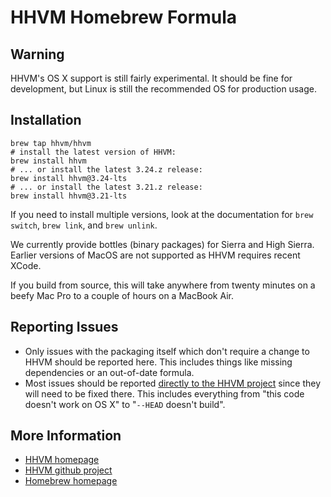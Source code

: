 # HHVM Homebrew Formula

## Warning

HHVM's OS X support is still fairly experimental. It should be fine for
development, but Linux is still the recommended OS for production usage.

## Installation

```
brew tap hhvm/hhvm
# install the latest version of HHVM:
brew install hhvm
# ... or install the latest 3.24.z release:
brew install hhvm@3.24-lts
# ... or install the latest 3.21.z release:
brew install hhvm@3.21-lts
```

If you need to install multiple versions, look at the documentation for
`brew switch`, `brew link`, and `brew unlink`.

We currently provide bottles (binary packages) for Sierra and High Sierra. Earlier
versions of MacOS are not supported as HHVM requires recent XCode.

If you build from source, this will take anywhere from twenty minutes on a
beefy Mac Pro to a couple of hours on a MacBook Air.

## Reporting Issues

- Only issues with the packaging itself which don't require a change to HHVM
should be reported here. This includes things like missing dependencies or an
out-of-date formula.
- Most issues should be reported
[directly to the HHVM project](https://github.com/facebook/hhvm/issues) since
they will need to be fixed there. This includes everything from "this code
doesn't work on OS X" to "`--HEAD` doesn't build".

## More Information

- [HHVM homepage](http://hhvm.com)
- [HHVM github project](https://github.com/facebook/hhvm)
- [Homebrew homepage](http://brew.sh/)
